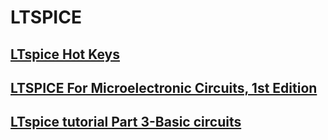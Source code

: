 # LTSPICE

## [LTspice Hot Keys](http://ltwiki.org/index.php?title=LTspice_Hot_Keys)


## [LTSPICE For Microelectronic Circuits, 1st Edition ](http://www.ece.mcgill.ca/~grober4/SPICE/SPICE_Decks/LTspicedecks_ed1_index.html)

## [LTspice tutorial Part 3-Basic circuits](https://courses.engr.illinois.edu/ece110/sp2020/content/labs/Experiments/LTspice%20tutorial%20%20Part%203-%20Basic%20circuits.pdf)

